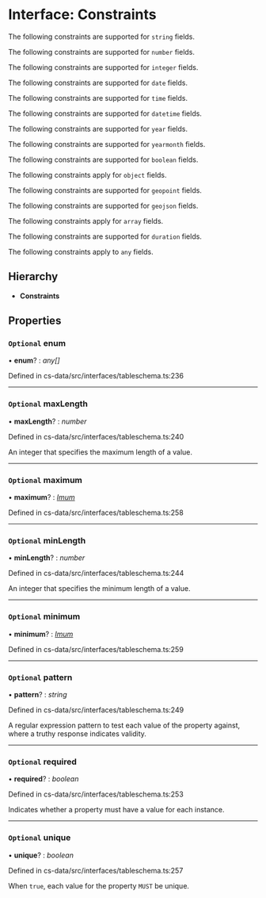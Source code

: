 # Interface: Constraints

The following constraints are supported for `string` fields.

The following constraints are supported for `number` fields.

The following constraints are supported for `integer` fields.

The following constraints are supported for `date` fields.

The following constraints are supported for `time` fields.

The following constraints are supported for `datetime` fields.

The following constraints are supported for `year` fields.

The following constraints are supported for `yearmonth` fields.

The following constraints are supported for `boolean` fields.

The following constraints apply for `object` fields.

The following constraints are supported for `geopoint` fields.

The following constraints are supported for `geojson` fields.

The following constraints apply for `array` fields.

The following constraints are supported for `duration` fields.

The following constraints apply to `any` fields.

## Hierarchy

* **Constraints**

## Properties

### `Optional` enum

• **enum**? : *any[]*

Defined in cs-data/src/interfaces/tableschema.ts:236

___

### `Optional` maxLength

• **maxLength**? : *number*

Defined in cs-data/src/interfaces/tableschema.ts:240

An integer that specifies the maximum length of a value.

___

### `Optional` maximum

• **maximum**? : *[Imum](../modules/_cs_data_src_interfaces_tableschema_.md#imum)*

Defined in cs-data/src/interfaces/tableschema.ts:258

___

### `Optional` minLength

• **minLength**? : *number*

Defined in cs-data/src/interfaces/tableschema.ts:244

An integer that specifies the minimum length of a value.

___

### `Optional` minimum

• **minimum**? : *[Imum](../modules/_cs_data_src_interfaces_tableschema_.md#imum)*

Defined in cs-data/src/interfaces/tableschema.ts:259

___

### `Optional` pattern

• **pattern**? : *string*

Defined in cs-data/src/interfaces/tableschema.ts:249

A regular expression pattern to test each value of the property against, where a truthy
response indicates validity.

___

### `Optional` required

• **required**? : *boolean*

Defined in cs-data/src/interfaces/tableschema.ts:253

Indicates whether a property must have a value for each instance.

___

### `Optional` unique

• **unique**? : *boolean*

Defined in cs-data/src/interfaces/tableschema.ts:257

When `true`, each value for the property `MUST` be unique.
